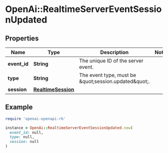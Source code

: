 # OpenAi::RealtimeServerEventSessionUpdated

## Properties

| Name | Type | Description | Notes |
| ---- | ---- | ----------- | ----- |
| **event_id** | **String** | The unique ID of the server event. |  |
| **type** | **String** | The event type, must be \&quot;session.updated\&quot;. |  |
| **session** | [**RealtimeSession**](RealtimeSession.md) |  |  |

## Example

```ruby
require 'openai-openapi-rb'

instance = OpenAi::RealtimeServerEventSessionUpdated.new(
  event_id: null,
  type: null,
  session: null
)
```


